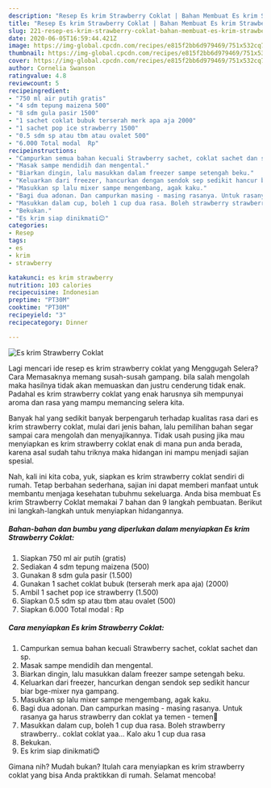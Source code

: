 ```yaml
---
description: "Resep Es krim Strawberry Coklat | Bahan Membuat Es krim Strawberry Coklat Yang Enak Banget"
title: "Resep Es krim Strawberry Coklat | Bahan Membuat Es krim Strawberry Coklat Yang Enak Banget"
slug: 221-resep-es-krim-strawberry-coklat-bahan-membuat-es-krim-strawberry-coklat-yang-enak-banget
date: 2020-06-05T16:59:44.421Z
image: https://img-global.cpcdn.com/recipes/e815f2bb6d979469/751x532cq70/es-krim-strawberry-coklat-foto-resep-utama.jpg
thumbnail: https://img-global.cpcdn.com/recipes/e815f2bb6d979469/751x532cq70/es-krim-strawberry-coklat-foto-resep-utama.jpg
cover: https://img-global.cpcdn.com/recipes/e815f2bb6d979469/751x532cq70/es-krim-strawberry-coklat-foto-resep-utama.jpg
author: Cornelia Swanson
ratingvalue: 4.8
reviewcount: 5
recipeingredient:
- "750 ml air putih gratis"
- "4 sdm tepung maizena 500"
- "8 sdm gula pasir 1500"
- "1 sachet coklat bubuk terserah merk apa aja 2000"
- "1 sachet pop ice strawberry 1500"
- "0.5 sdm sp atau tbm atau ovalet 500"
- "6.000 Total modal  Rp"
recipeinstructions:
- "Campurkan semua bahan kecuali Strawberry sachet, coklat sachet dan sp."
- "Masak sampe mendidih dan mengental."
- "Biarkan dingin, lalu masukkan dalam freezer sampe setengah beku."
- "Keluarkan dari freezer, hancurkan dengan sendok sep sedikit hancur biar bge-mixer nya gampang."
- "Masukkan sp lalu mixer sampe mengembang, agak kaku."
- "Bagi dua adonan. Dan campurkan masing - masing rasanya. Untuk rasanya ga harus strawberry dan coklat ya temen - temen🙂"
- "Masukkan dalam cup, boleh 1 cup dua rasa. Boleh strawberry strawberry.. coklat coklat yaa... Kalo aku 1 cup dua rasa"
- "Bekukan."
- "Es krim siap dinikmati😊"
categories:
- Resep
tags:
- es
- krim
- strawberry

katakunci: es krim strawberry 
nutrition: 103 calories
recipecuisine: Indonesian
preptime: "PT30M"
cooktime: "PT30M"
recipeyield: "3"
recipecategory: Dinner

---
```



![Es krim Strawberry Coklat](https://img-global.cpcdn.com/recipes/e815f2bb6d979469/751x532cq70/es-krim-strawberry-coklat-foto-resep-utama.jpg)

Lagi mencari ide resep es krim strawberry coklat yang Menggugah Selera? Cara Memasaknya memang susah-susah gampang. bila salah mengolah maka hasilnya tidak akan memuaskan dan justru cenderung tidak enak. Padahal es krim strawberry coklat yang enak harusnya sih mempunyai aroma dan rasa yang mampu memancing selera kita.



Banyak hal yang sedikit banyak berpengaruh terhadap kualitas rasa dari es krim strawberry coklat, mulai dari jenis bahan, lalu pemilihan bahan segar sampai cara mengolah dan menyajikannya. Tidak usah pusing jika mau menyiapkan es krim strawberry coklat enak di mana pun anda berada, karena asal sudah tahu triknya maka hidangan ini mampu menjadi sajian spesial.


Nah, kali ini kita coba, yuk, siapkan es krim strawberry coklat sendiri di rumah. Tetap berbahan sederhana, sajian ini dapat memberi manfaat untuk membantu menjaga kesehatan tubuhmu sekeluarga. Anda bisa membuat Es krim Strawberry Coklat memakai 7 bahan dan 9 langkah pembuatan. Berikut ini langkah-langkah untuk menyiapkan hidangannya.

<!--inarticleads1-->

##### Bahan-bahan dan bumbu yang diperlukan dalam menyiapkan Es krim Strawberry Coklat:

1. Siapkan 750 ml air putih (gratis)
1. Sediakan 4 sdm tepung maizena (500)
1. Gunakan 8 sdm gula pasir (1.500)
1. Gunakan 1 sachet coklat bubuk (terserah merk apa aja) (2000)
1. Ambil 1 sachet pop ice strawberry (1.500)
1. Siapkan 0.5 sdm sp atau tbm atau ovalet (500)
1. Siapkan 6.000 Total modal : Rp




<!--inarticleads2-->

##### Cara menyiapkan Es krim Strawberry Coklat:

1. Campurkan semua bahan kecuali Strawberry sachet, coklat sachet dan sp.
1. Masak sampe mendidih dan mengental.
1. Biarkan dingin, lalu masukkan dalam freezer sampe setengah beku.
1. Keluarkan dari freezer, hancurkan dengan sendok sep sedikit hancur biar bge-mixer nya gampang.
1. Masukkan sp lalu mixer sampe mengembang, agak kaku.
1. Bagi dua adonan. Dan campurkan masing - masing rasanya. Untuk rasanya ga harus strawberry dan coklat ya temen - temen🙂
1. Masukkan dalam cup, boleh 1 cup dua rasa. Boleh strawberry strawberry.. coklat coklat yaa... Kalo aku 1 cup dua rasa
1. Bekukan.
1. Es krim siap dinikmati😊




Gimana nih? Mudah bukan? Itulah cara menyiapkan es krim strawberry coklat yang bisa Anda praktikkan di rumah. Selamat mencoba!
